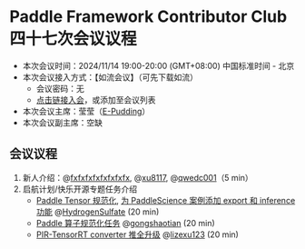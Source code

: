# Paddle Framework Contributor Club 四十七次会议议程

- 本次会议时间：2024/11/14 19:00-20:00 (GMT+08:00) 中国标准时间 - 北京
- 本次会议接入方式：【如流会议】（可先下载如流）
  - 会议密码：无
  - [点击链接入会](https://infoflow.baidu.com/meeting/invite?id=d3a103d2a8d96fc6e1b593ad05510192)，或添加至会议列表
- 本次会议主席：莹莹（[E-Pudding](https://github.com/E-Pudding)）
- 本次会议副主席：空缺

## 会议议程

1. 新人介绍：@[fxfxfxfxfxfxfxfx](https://github.com/fxfxfxfxfxfxfxfx), @[xu8117](https://github.com/xu8117), @[qwedc001](https://github.com/qwedc001)（5 min）
2. 启航计划/快乐开源专题任务介绍
   - [Paddle Tensor 规范化](https://github.com/PaddlePaddle/Paddle/issues/69082), [为 PaddleScience 案例添加 export 和 inference 功能](https://github.com/PaddlePaddle/PaddleScience/issues/788) @[HydrogenSulfate](https://github.com/HydrogenSulfate) (20 min)
   - [Paddle 算子规范化任务](https://github.com/PaddlePaddle/Paddle/issues/69105) @[gongshaotian](https://github.com/gongshaotian) (20 min)
   - [PIR-TensorRT converter 推全升级](https://github.com/PaddlePaddle/Paddle/issues/69178) @[lizexu123](https://github.com/lizexu123) (20 min)
